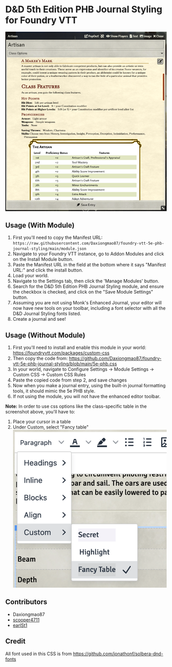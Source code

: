 # D&D 5th Edition PHB Journal Styling for Foundry VTT

![Example Image of this CSS](https://github.com/Daxiongmao87/foundry-vtt-5e-phb-journal-styling/blob/main/images/screenshot.png?raw=true)

## Usage (With Module)
1. First you'll need to copy the Manifest URL: `https://raw.githubusercontent.com/Daxiongmao87/foundry-vtt-5e-phb-journal-styling/main/module.json`
2. Navigate to your Foundry VTT instance, go to Addon Modules and click on the Install Module button.
3. Paste the Manifest URL in the field at the bottom where it says "Manifest URL:" and click the install button.
4. Load your world.
5. Navigate to the Settings tab, then click the 'Manage Modules' button.
6. Search for the D&D 5th Edition PHB Journal Styling module, and ensure the checkbox is checked, and click on the "Save Module Settings" button.
7. Assuming you are not using Monk's Enhanced Journal, your editor will now have new
   tools on your toolbar, including a font selector with all the D&D Journal Styling 
   fonts listed.
8. Create a journal and see!


## Usage (Without Module)
1. First you'll need to install and enable this module in your world: https://foundryvtt.com/packages/custom-css
2. Then copy the code from: https://github.com/Daxiongmao87/foundry-vtt-5e-phb-journal-styling/blob/main/5e-phb.css
3. In your world, navigate to Configure Settings -> Module Settings -> Custom CSS -> Custom CSS Rules
4. Paste the copied code from step 2, and save changes
5. Now when you make a journal entry, using the built-in journal formatting tools, it should mimic the 5e PHB style.
6. If not using the module, you will not have the enhanced editor toolbar.

**Note:** In order to use css options like the class-specific table in the screenshot above, you'll have to:
1.  Place your cursor in a table
2.  Under Custom, select "Fancy table"
    ![Source Screenshot](images/fancy-table.png)

## Contributors
* Daxiongmao87
* [scooper4711](https://github.com/scooper4711)
* [earlSt1](https://github.com/earlSt1)

## Credit
All font used in this CSS is from https://github.com/jonathonf/solbera-dnd-fonts
